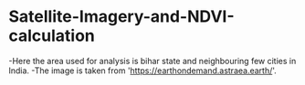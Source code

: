 # Satellite-Imagery-and-NDVI-calculation
-Here the area used for analysis is bihar state and neighbouring few cities in India.
-The image is taken from 'https://earthondemand.astraea.earth/'.
